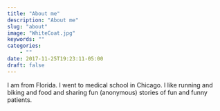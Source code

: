 ```yaml
---
title: "About me"
description: "About me"
slug: "about"
image: "WhiteCoat.jpg"
keywords: ""
categories:
    - ""
date: 2017-11-25T19:23:11-05:00
draft: false
---
```


I am from Florida. I went to medical school in Chicago. I like running and biking and food and sharing fun (anonymous) stories of fun and funny patients.
